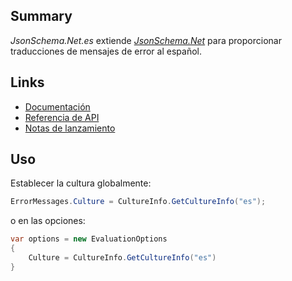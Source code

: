 ## Summary

_JsonSchema.Net.es_ extiende [_JsonSchema.Net_](https://www.nuget.org/packages/JsonSchema.Net) para proporcionar traducciones de mensajes de error al español.

## Links

- [Documentación](https://docs.json-everything.net/pointer/basics/)
- [Referencia de API](https://docs.json-everything.net/api/JsonPointer.Net/JsonPointer/)
- [Notas de lanzamiento](https://docs.json-everything.net/rn-json-pointer/)

## Uso

Establecer la cultura globalmente:

```c#
ErrorMessages.Culture = CultureInfo.GetCultureInfo("es");
```

o en las opciones:

```c#
var options = new EvaluationOptions
{
    Culture = CultureInfo.GetCultureInfo("es")
}
```
